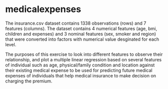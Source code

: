 # medicalexpenses

The insurance.csv dataset contains 1338 observations (rows) and 7 features (columns). 
The dataset contains 4 numerical features (age, bmi, children and expenses) 
and 3 nominal features (sex, smoker and region) that were converted into factors 
with numerical value desginated for each level.

The purposes of this exercise to look into different features to observe their relationship, 
and plot a multiple linear regression based on several features of individual such as age, 
physical/family condition and location against their existing medical expense to be used 
for predicting future medical expenses of individuals that help medical insurance 
to make decision on charging the premium.
